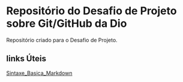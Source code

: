 # Repositório do Desafio de Projeto sobre Git/GitHub da Dio
Repositório criado para o Desafio de Projeto.

## links Úteis
[Sintaxe_Basica_Markdown](https://www.markdownguide.org/basic-syntax/)

